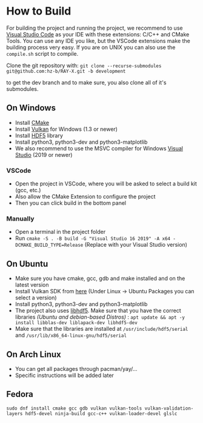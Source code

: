 # How to Build

For building the project and running the project, we recommend to use [Visual Studio Code](https://code.visualstudio.com/) as your IDE with these extensions: C/C++ and CMake Tools.
You can use any IDE you like, but the VSCode extensions make the building process very easy.
If you are on UNIX you can also use the `compile.sh` script to compile.

Clone the git repository with:
`git clone --recurse-submodules git@github.com:hz-b/RAY-X.git -b development`

to get the dev branch and to make sure, you also clone all of it's submodules.

## On Windows
- Install [CMake](https://cmake.org/download/)
- Install [Vulkan](https://vulkan.lunarg.com/) for Windows (1.3 or newer)
- Install [HDF5](https://www.hdfgroup.org/downloads/hdf5/) library 
- Install python3, python3-dev and python3-matplotlib 
- We also recommend to use the MSVC compiler for Windows [Visual Studio](https://visualstudio.microsoft.com/de/downloads/) (2019 or newer)

### VSCode
- Open the project in VSCode, where you will be asked to select a build kit (gcc, etc.)
- Also allow the CMake Extension to configure the project
- Then you can click build in the bottom panel

### Manually
- Open a terminal in the project folder
- Run `cmake -S . -B build -G "Visual Studio 16 2019" -A x64 -DCMAKE_BUILD_TYPE=Release` (Replace with your Visual Studio version)

## On Ubuntu
- Make sure you have cmake, gcc, gdb and make installed and on the latest version
- Install Vulkan SDK from [here](https://vulkan.lunarg.com/sdk/home) (Under Linux -> Ubuntu Packages you can select a version)
- Install python3, python3-dev and python3-matplotlib 
- The project also uses [libhdf5](https://github.com/BlueBrain/HighFive). Make sure that you have the correct libraries _(Ubuntu and debian-based Distros)_ :  `apt update && apt -y install libblas-dev liblapack-dev libhdf5-dev`
- Make sure that the libraries are installed at `/usr/include/hdf5/serial` and `/usr/lib/x86_64-linux-gnu/hdf5/serial`

## On Arch Linux
- You can get all packages through pacman/yay/...
- Specific instructions will be added later

## Fedora

```
sudo dnf install cmake gcc gdb vulkan vulkan-tools vulkan-validation-layers hdf5-devel ninja-build gcc-c++ vulkan-loader-devel glslc
```
